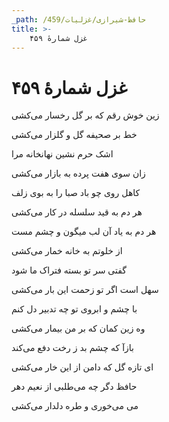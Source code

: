 ```yaml
---
_path: /حافظ-شیرازی/غزلیات/459
title: >-
    غزل شمارهٔ ۴۵۹
---
```

# غزل شمارهٔ ۴۵۹

<div class="b" id="bn1"><div class="m1"><p>زین خوش رقم که بر گل رخسار می‌کشی</p></div>
<div class="m2"><p>خط بر صحیفه گل و گلزار می‌کشی</p></div></div>
<div class="b" id="bn2"><div class="m1"><p>اشک حرم نشین نهانخانه مرا</p></div>
<div class="m2"><p>زان سوی هفت پرده به بازار می‌کشی</p></div></div>
<div class="b" id="bn3"><div class="m1"><p>کاهل روی چو باد صبا را به بوی زلف</p></div>
<div class="m2"><p>هر دم به قید سلسله در کار می‌کشی</p></div></div>
<div class="b" id="bn4"><div class="m1"><p>هر دم به یاد آن لب میگون و چشم مست</p></div>
<div class="m2"><p>از خلوتم به خانه خمار می‌کشی</p></div></div>
<div class="b" id="bn5"><div class="m1"><p>گفتی سر تو بسته فتراک ما شود</p></div>
<div class="m2"><p>سهل است اگر تو زحمت این بار می‌کشی</p></div></div>
<div class="b" id="bn6"><div class="m1"><p>با چشم و ابروی تو چه تدبیر دل کنم</p></div>
<div class="m2"><p>وه زین کمان که بر من بیمار می‌کشی</p></div></div>
<div class="b" id="bn7"><div class="m1"><p>بازآ که چشم بد ز رخت دفع می‌کند</p></div>
<div class="m2"><p>ای تازه گل که دامن از این خار می‌کشی</p></div></div>
<div class="b" id="bn8"><div class="m1"><p>حافظ دگر چه می‌طلبی از نعیم دهر</p></div>
<div class="m2"><p>می می‌خوری و طره دلدار می‌کشی</p></div></div>
